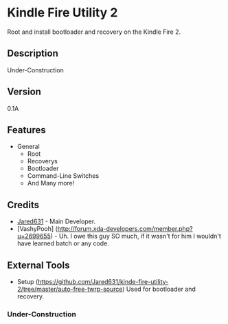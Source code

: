 # Kindle Fire Utility 2
Root and install bootloader and recovery on the Kindle Fire 2.

## Description
Under-Construction

## Version
0.1A

## Features
- General
    * Root
	* Recoverys
	* Bootloader
	* Command-Line Switches
	* And Many more!
	
## Credits
* [Jared631](https://github.com/Jared631) - Main Developer.
* [VashyPooh] (http://forum.xda-developers.com/member.php?u=2699655) - Uh. I owe this guy SO much, if it wasn't for him I wouldn't have learned batch or any code.
 
## External Tools
* Setup (https://github.com/Jared631/kinde-fire-utility-2/tree/master/auto-free-twrp-source) Used for bootloader and recovery.
	
### Under-Construction